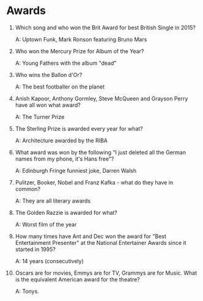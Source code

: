 Awards
======

1. Which song and who won the Brit Award for best British Single in 2015?

    A: Uptown Funk, Mark Ronson featuring Bruno Mars

2. Who won the Mercury Prize for Album of the Year?

    A: Young Fathers with the album "dead"

3. Who wins the Ballon d'Or?

    A: The best footballer on the planet

4. Anish Kapoor, Anthony Gormley, Steve McQueen and Grayson Perry have all won what award?

    A: The Turner Prize

5. The Sterling Prize is awarded every year for what?

    A: Architecture awarded by the RIBA

6. What award was won by the following "I just deleted all the German names from my phone, it's Hans free"?

    A: Edinburgh Fringe funniest joke, Darren Walsh

7. Pulitzer, Booker, Nobel and Franz Kafka - what do they have in common?

    A: They are all literary awards

8. The Golden Razzie is awarded for what?

    A: Worst film of the year

9. How many times have Ant and Dec won the award for "Best Entertainment Presenter" at the National Entertainer Awards since it started in 1995?

    A: 14 years (consecutively)

10. Oscars are for movies, Emmys are for TV, Grammys are for Music. What is the equivalent American award for the theatre?

    A: Tonys.

